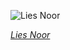 
![Lies Noor](https://upload.wikimedia.org/wikipedia/commons/thumb/d/de/Lies_Noor_%28c._1956%29%2C_Djakartawood_%28no_name%29.jpg/450px-Lies_Noor_%28c._1956%29%2C_Djakartawood_%28no_name%29.jpg)

*[Lies Noor](https://wikipedia.org/wiki/File:Lies_Noor_(c._1956),_Djakartawood_(no_name).jpg)*
